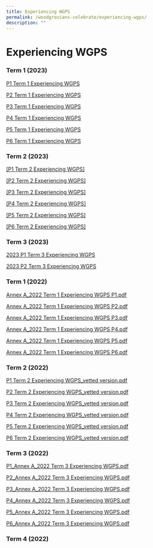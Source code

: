 ```yaml
---
title: Experiencing WGPS
permalink: /woodgrovians-celebrate/experiencing-wgps/
description: ""
---
```

# **Experiencing WGPS**
### Term 1 (2023)
[P1 Term 1 Experiencing WGPS](/files/P1%20Term%201%20Experiencing%20WGPS.pdf)

[P2 Term 1 Experiencing WGPS](/files/P2%20Term%201%20Experiencing%20WGPS.pdf)

[P3 Term 1 Experiencing WGPS](/files/P3%20Term%201%20Experiencing%20WGPS.pdf)

[P4 Term 1 Experiencing WGPS](/files/P4%20Term%201%20Experiencing%20WGPS.pdf)

[P5 Term 1 Experiencing WGPS](/files/P5%20Term%201%20Experiencing%20WGPS.pdf)

[P6 Term 1 Experiencing WGPS](/files/P6%20Term%201%20Experiencing%20WGPS.pdf)

### Term 2 (2023)
[[P1 Term 2 Experiencing WGPS]](/files/Experiencing%20WGPS/2023%20term%202%20p1%20experiencing%20wgps_final.pdf)

[[P2 Term 2 Experiencing WGPS]](/files/Experiencing%20WGPS/2023%20term%202%20p2%20experiencing%20wgps_final.pdf)

[[P3 Term 2 Experiencing WGPS]](/files/Experiencing%20WGPS/2023%20term%202%20p3%20experiencing%20wgps_final.pdf)

[[P4 Term 2 Experiencing WGPS]](/files/Experiencing%20WGPS/2023%20term%202%20p4%20experiencing%20wgps_final.pdf)

[[P5 Term 2 Experiencing WGPS]](/files/Experiencing%20WGPS/2023%20term%202%20p5%20experiencing%20wgps_final.pdf)

[[P6 Term 2 Experiencing WGPS]](/files/Experiencing%20WGPS/2023%20term%202%20p6%20experiencing%20wgps_final.pdf)

### Term 3 (2023)
[2023 P1 Term 3 Experiencing WGPS](/files/Experiencing%20WGPS/2023%20p1%20term%203%20experiencing%20wgps.pdf)

[2023 P2 Term 3 Experiencing WGPS](/files/Experiencing%20WGPS/2023%20p2%20term%203%20experiencing%20wgps.pdf)



### Term 1 (2022)

[Annex A_2022 Term 1 Experiencing WGPS P1.pdf](/files/Annex%20A_2022%20Term%201%20Experiencing%20WGPS%20P1.pdf) 
  
[Annex A_2022 Term 1 Experiencing WGPS P2.pdf](/files/Annex%20A_2022%20Term%201%20Experiencing%20WGPS%20P2.pdf) 
  
[Annex A_2022 Term 1 Experiencing WGPS P3.pdf](/files/Annex%20A_2022%20Term%201%20Experiencing%20WGPS%20P3.pdf)
  
[Annex A_2022 Term 1 Experiencing WGPS P4.pdf](/files/Annex%20A_2022%20Term%201%20Experiencing%20WGPS%20P4.pdf)  
  
[Annex A_2022 Term 1 Experiencing WGPS P5.pdf](/files/Annex%20A_2022%20Term%201%20Experiencing%20WGPS%20P5.pdf)  
  
[Annex A_2022 Term 1 Experiencing WGPS P6.pdf](/files/Annex%20A_2022%20Term%201%20Experiencing%20WGPS%20P6.pdf) 

### Term 2 (2022)

[P1 Term 2 Experiencing WGPS_vetted version.pdf](/files/P1%20Term%202%20Experiencing%20WGPS_vetted%20version.pdf)

[P2 Term 2 Experiencing WGPS_vetted version.pdf](/files/P2%20Term%202%20Experiencing%20WGPS_vetted%20version.pdf)

[P3 Term 2 Experiencing WGPS_vetted version.pdf](/files/P3%20Term%202%20Experiencing%20WGPS_vetted%20version.pdf)

[P4 Term 2 Experiencing WGPS_vetted version.pdf](/files/P4%20Term%202%20Experiencing%20WGPS_vetted%20version.pdf)

[P5 Term 2 Experiencing WGPS_vetted version.pdf](/files/P5%20Term%202%20Experiencing%20WGPS_vetted%20version.pdf)

[P6 Term 2 Experiencing WGPS_vetted version.pdf](/files/P6%20Term%202%20Experiencing%20WGPS_vetted%20version.pdf)

### Term 3 (2022)

[P1_Annex A_2022 Term 3 Experiencing WGPS.pdf](/files/Experiencing%20WGPS/P1_ADM3702022_Annex%20A_2022%20Term%203%20Experiencing%20WGPS_15%20Sept_P1.pdf)

[P2_Annex A_2022 Term 3 Experiencing WGPS.pdf](/files/Experiencing%20WGPS/P2_ADM3702022_Annex%20A_2022%20Term%203%20Experiencing%20WGPS_15%20Sept_P2.pdf)

[P3_Annex A_2022 Term 3 Experiencing WGPS.pdf](/files/Experiencing%20WGPS/P3_ADM3702022_Annex%20A_2022%20Term%203%20Experiencing%20WGPS_15%20Sept_P3.pdf)

[P4_Annex A_2022 Term 3 Experiencing WGPS.pdf](/files/Experiencing%20WGPS/P4_ADM3702022_Annex%20A_2022%20Term%203%20Experiencing%20WGPS_15%20Sept_P4.pdf)

[P5_Annex A_2022 Term 3 Experiencing WGPS.pdf](/files/Experiencing%20WGPS/P5_ADM3702022_Annex%20A_2022%20Term%203%20Experiencing%20WGPS_15%20Sept_P5.pdf)

[P6_Annex A_2022 Term 3 Experiencing WGPS.pdf](/files/Experiencing%20WGPS/P6_ADM3702022_Annex%20A_2022%20Term%203%20Experiencing%20WGPS_15%20Sept_P6.pdf)

### Term 4 (2022)